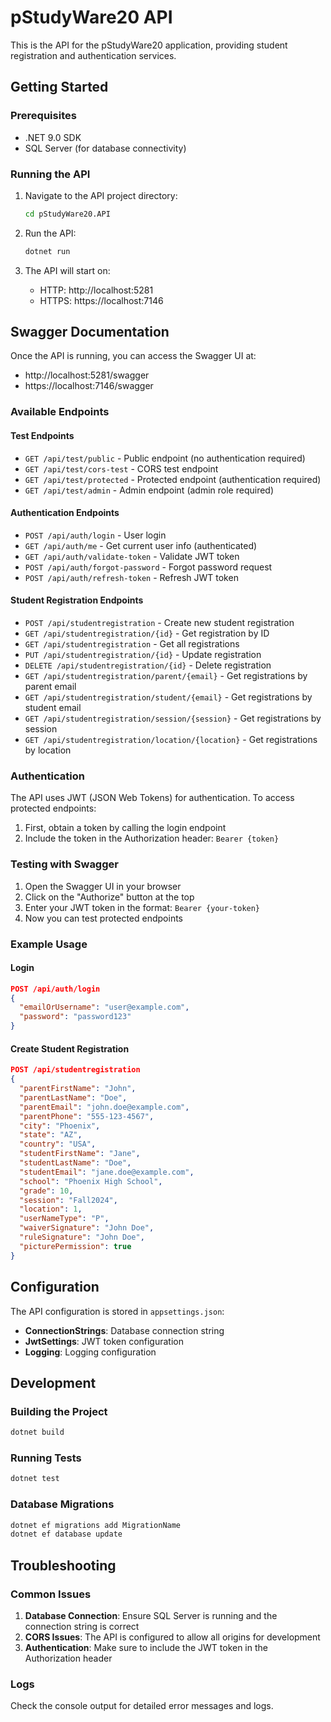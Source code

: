 # pStudyWare20 API

This is the API for the pStudyWare20 application, providing student registration and authentication services.

## Getting Started

### Prerequisites

- .NET 9.0 SDK
- SQL Server (for database connectivity)

### Running the API

1. Navigate to the API project directory:

   ```bash
   cd pStudyWare20.API
   ```

2. Run the API:

   ```bash
   dotnet run
   ```

3. The API will start on:
   - HTTP: http://localhost:5281
   - HTTPS: https://localhost:7146

## Swagger Documentation

Once the API is running, you can access the Swagger UI at:

- http://localhost:5281/swagger
- https://localhost:7146/swagger

### Available Endpoints

#### Test Endpoints

- `GET /api/test/public` - Public endpoint (no authentication required)
- `GET /api/test/cors-test` - CORS test endpoint
- `GET /api/test/protected` - Protected endpoint (authentication required)
- `GET /api/test/admin` - Admin endpoint (admin role required)

#### Authentication Endpoints

- `POST /api/auth/login` - User login
- `GET /api/auth/me` - Get current user info (authenticated)
- `GET /api/auth/validate-token` - Validate JWT token
- `POST /api/auth/forgot-password` - Forgot password request
- `POST /api/auth/refresh-token` - Refresh JWT token

#### Student Registration Endpoints

- `POST /api/studentregistration` - Create new student registration
- `GET /api/studentregistration/{id}` - Get registration by ID
- `GET /api/studentregistration` - Get all registrations
- `PUT /api/studentregistration/{id}` - Update registration
- `DELETE /api/studentregistration/{id}` - Delete registration
- `GET /api/studentregistration/parent/{email}` - Get registrations by parent email
- `GET /api/studentregistration/student/{email}` - Get registrations by student email
- `GET /api/studentregistration/session/{session}` - Get registrations by session
- `GET /api/studentregistration/location/{location}` - Get registrations by location

### Authentication

The API uses JWT (JSON Web Tokens) for authentication. To access protected endpoints:

1. First, obtain a token by calling the login endpoint
2. Include the token in the Authorization header: `Bearer {token}`

### Testing with Swagger

1. Open the Swagger UI in your browser
2. Click on the "Authorize" button at the top
3. Enter your JWT token in the format: `Bearer {your-token}`
4. Now you can test protected endpoints

### Example Usage

#### Login

```json
POST /api/auth/login
{
  "emailOrUsername": "user@example.com",
  "password": "password123"
}
```

#### Create Student Registration

```json
POST /api/studentregistration
{
  "parentFirstName": "John",
  "parentLastName": "Doe",
  "parentEmail": "john.doe@example.com",
  "parentPhone": "555-123-4567",
  "city": "Phoenix",
  "state": "AZ",
  "country": "USA",
  "studentFirstName": "Jane",
  "studentLastName": "Doe",
  "studentEmail": "jane.doe@example.com",
  "school": "Phoenix High School",
  "grade": 10,
  "session": "Fall2024",
  "location": 1,
  "userNameType": "P",
  "waiverSignature": "John Doe",
  "ruleSignature": "John Doe",
  "picturePermission": true
}
```

## Configuration

The API configuration is stored in `appsettings.json`:

- **ConnectionStrings**: Database connection string
- **JwtSettings**: JWT token configuration
- **Logging**: Logging configuration

## Development

### Building the Project

```bash
dotnet build
```

### Running Tests

```bash
dotnet test
```

### Database Migrations

```bash
dotnet ef migrations add MigrationName
dotnet ef database update
```

## Troubleshooting

### Common Issues

1. **Database Connection**: Ensure SQL Server is running and the connection string is correct
2. **CORS Issues**: The API is configured to allow all origins for development
3. **Authentication**: Make sure to include the JWT token in the Authorization header

### Logs

Check the console output for detailed error messages and logs.
